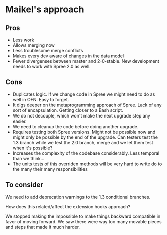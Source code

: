 # Maikel's approach

## Pros

* Less work
* Allows merging now
* Less troublesome merge conflicts
* Makes every dev aware of changes in the data model
* Fewer divergenses between master and 2-0-stable. New development needs to work
    with Spree 2.0 as well.

## Cons

* Duplicates logic. If we change code in Spree we might need to do as well in OFN. Easy to forget.
* It digs deeper on the metaprogramming approach of Spree. Lack of any sort of
    encapsulation. Getting closer to a Bash script.
* We do not decouple, which won't make the next upgrade step any easier.
* We need to cleanup the code before doing another upgrade.
* Requires testing both Spree versions. Might not be possible now and might only
    be possible by the end of the upgrade. Can testers test the 1.3 branch while
    we test the 2.0 branch, merge and we let them test when it's possible?
* Increases the complexity of the codebase considerably. Less temporal than we
    think...
* The units tests of this overriden methods will be very hard to write do to the
    many their many responsibilities

## To consider

We need to add deprecation warnings to the 1.3 conditional branches.

How does this related/affect the extension hooks approach?

We stopped making the impossible to make things backward compatible in favor of
moving forward. We saw there were way too many movable pieces and steps that
made it much harder.
